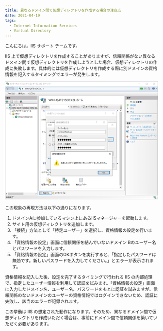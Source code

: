 ```yaml
---
title: 異なるドメイン間で仮想ディレクトリを作成する場合の注意点
date: 2021-04-19
tags: 
  - Internet Information Services
  - Virtual Directory
---
```


こんにちは。IIS サポート チームです。

IIS 上で仮想ディレクトリを作成することがありますが、信頼関係がない異なるドメイン間で仮想ディレクトリを作成しようとした場合、仮想ディレクトリの作成に失敗します。具体的には仮想ディレクトリを作成する際に別ドメインの資格情報を記入するタイミングでエラーが発生します。

 ![IIS仮想ディレクトリ図](/articles/web-apps/VirtualDirectory/pic.png)

この現象の再現方法は以下の通りになります。

1. ドメインAに参加しているマシン上にあるIISマネージャーを起動します。
2. サイト用の仮想ディレクトリを追加します。
3. 「接続」方法として「特定ユーザー」を選択し、資格情報の設定を行います。
4. 「資格情報の設定」画面に信頼関係を結んでいないドメイン Bのユーザー名とパスワードを入力します。
5. 「資格情報の設定」画面のOKボタンを実行すると、「指定したパスワードは無効です。新しいパスワードを入力してください。」とエラーが表示されます。

資格情報を記入した後、設定を完了するタイミングで行われる IIS の内部処理で、指定したユーザー情報を利用して認証を試みます。「資格情報の設定」画面に入力したドメイン名、ユーザー名、パスワードをもとに認証を試みますが、信頼関係のないドメインのユーザーの資格情報ではログインできないため、認証に失敗し、該当のエラーが記録されます。

この挙動は IIS の想定された動作になります。そのため、異なるドメイン間で仮想ディレクトリを作成いただく場合は、事前にドメイン間で信頼関係を築いていただく必要があります。
